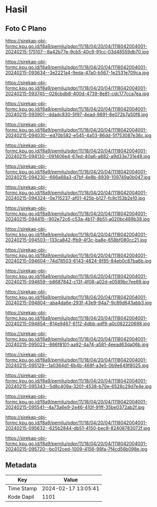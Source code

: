# Hasil

## Foto C Plano

https://sirekap-obj-formc.kpu.go.id/f8a9/pemilu/pdpr/11/18/04/20/04/1118042004001-20240215-175107--8a42b77e-9cb5-40c9-91cc-03d48559db70.jpg

https://sirekap-obj-formc.kpu.go.id/f8a9/pemilu/pdpr/11/18/04/20/04/1118042004001-20240215-093634--3e2221a4-9eda-47a0-b567-1e2531e709ca.jpg

https://sirekap-obj-formc.kpu.go.id/f8a9/pemilu/pdpr/11/18/04/20/04/1118042004001-20240215-093745--026cbdb8-400d-4739-8e81-cdc177cca7ea.jpg

https://sirekap-obj-formc.kpu.go.id/f8a9/pemilu/pdpr/11/18/04/20/04/1118042004001-20240215-093901--ddadc830-5f97-4ead-9891-8e072b7a50f8.jpg

https://sirekap-obj-formc.kpu.go.id/f8a9/pemilu/pdpr/11/18/04/20/04/1118042004001-20240215-094030--ed70b582-e545-4a03-86dd-5f753087e36c.jpg

https://sirekap-obj-formc.kpu.go.id/f8a9/pemilu/pdpr/11/18/04/20/04/1118042004001-20240215-094130--091406e4-67ed-40a6-a882-a9d33e731e49.jpg

https://sirekap-obj-formc.kpu.go.id/f8a9/pemilu/pdpr/11/18/04/20/04/1118042004001-20240215-094230--666a68a3-d7bf-4e8b-8939-109749a0b047.jpg

https://sirekap-obj-formc.kpu.go.id/f8a9/pemilu/pdpr/11/18/04/20/04/1118042004001-20240215-094324--0e715237-af01-425b-b127-fc9c153b2e10.jpg

https://sirekap-obj-formc.kpu.go.id/f8a9/pemilu/pdpr/11/18/04/20/04/1118042004001-20240215-094415--902e72c6-c53a-4b17-8b51-a020bc489b38.jpg

https://sirekap-obj-formc.kpu.go.id/f8a9/pemilu/pdpr/11/18/04/20/04/1118042004001-20240215-094503--133ca842-ffb9-4f3c-ba8e-658bf080cc21.jpg

https://sirekap-obj-formc.kpu.go.id/f8a9/pemilu/pdpr/11/18/04/20/04/1118042004001-20240215-094604--74d78503-6143-4824-8f85-84eb0c87ba6b.jpg

https://sirekap-obj-formc.kpu.go.id/f8a9/pemilu/pdpr/11/18/04/20/04/1118042004001-20240215-094659--b8687842-c13f-4f08-a02d-e0589bc7ee69.jpg

https://sirekap-obj-formc.kpu.go.id/f8a9/pemilu/pdpr/11/18/04/20/04/1118042004001-20240215-094804--aba4da6e-293f-43e9-94a7-9c89d643abb3.jpg

https://sirekap-obj-formc.kpu.go.id/f8a9/pemilu/pdpr/11/18/04/20/04/1118042004001-20240215-094854--814e9467-6112-4dbb-adf9-a0c062220698.jpg

https://sirekap-obj-formc.kpu.go.id/f8a9/pemilu/pdpr/11/18/04/20/04/1118042004001-20240215-095023--866f8101-aa92-4a74-a581-4eead63da06b.jpg

https://sirekap-obj-formc.kpu.go.id/f8a9/pemilu/pdpr/11/18/04/20/04/1118042004001-20240215-095129--1a0364d1-6b4b-468f-a3e5-0b9e649f8025.jpg

https://sirekap-obj-formc.kpu.go.id/f8a9/pemilu/pdpr/11/18/04/20/04/1118042004001-20240215-095343--5d8c409a-3201-4538-b70e-6528c29d7e4e.jpg

https://sirekap-obj-formc.kpu.go.id/f8a9/pemilu/pdpr/11/18/04/20/04/1118042004001-20240215-095541--4a73a6e9-2e46-410f-91ff-35be0372ab2f.jpg

https://sirekap-obj-formc.kpu.go.id/f8a9/pemilu/pdpr/11/18/04/20/04/1118042004001-20240215-095632--625b2844-db51-4150-bec8-82408783072f.jpg

https://sirekap-obj-formc.kpu.go.id/f8a9/pemilu/pdpr/11/18/04/20/04/1118042004001-20240215-095720--bc012ced-1009-4156-98fa-7f4cd56b098e.jpg


## Metadata

| Key        | Value               |
| ---------- | ------------------- |
| Time Stamp | 2024-02-17 13:05:41 |
| Kode Dapil | 1101                |



